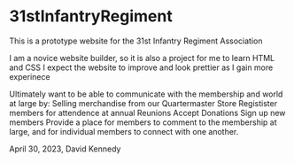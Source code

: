 # 31stInfantryRegiment
This is a prototype website for the 31st Infantry Regiment Association

I am a novice website builder, so it is also a project for me to learn HTML and CSS
I expect the website to improve and look prettier as I gain more experinece

Ultimately want to be able to communicate with the membership and world at large by:
Selling merchandise from our Quartermaster Store
Registister members for attendence at annual Reunions
Accept Donations
Sign up new members
Provide a place for members to comment to the membership at large, and
for individual members to connect with one another.

April 30, 2023, David Kennedy
